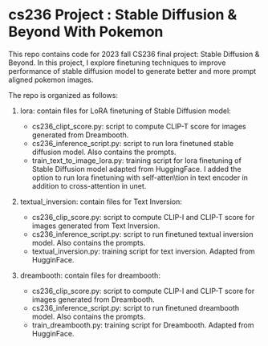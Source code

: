 # cs236 Project : Stable Diffusion & Beyond With Pokemon

This repo contains code for 2023 fall CS236 final project: Stable Diffusion & Beyond. In this project, I explore finetuning techniques to improve performance of stable
diffusion model to generate better and more prompt aligned pokemon images.

The repo is organized as follows:

1. lora: contain files for LoRA finetuning of Stable Diffusion model:
   - cs236_clipt_score.py: script to compute CLIP-T score for images generated from Dreambooth.
   - cs236_inference_script.py: script to run lora finetuned stable diffusion model. Also contains the prompts.
   - train_text_to_image_lora.py: training script for lora finetuning of Stable Diffusion model adapted from HuggingFace. I added the option to run lora finetuning with self-atten\tion in text encoder in addition to cross-attention in unet.

2. textual_inversion: contain files for Text Inversion:
   - cs236_clip_score.py: script to compute CLIP-I and CLIP-T score for images generated from Text Inversion.
   - cs236_inference_script.py: script to run finetuned textual inversion model. Also contains the prompts.
   - textual_inversion.py: training script for text inversion. Adapted from HugginFace.

3. dreambooth: contain files for dreambooth:
   - cs236_clip_score.py: script to compute CLIP-I and CLIP-T score for images generated from Dreambooth.
   - cs236_inference_script.py: script to run finetuned dreambooth model. Also contains the prompts.
   - train_dreambooth.py: training script for Dreambooth. Adapted from HugginFace.